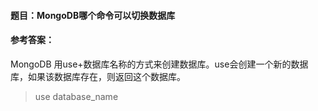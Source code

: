 #### **题目**：MongoDB哪个命令可以切换数据库

#### **参考答案**：

MongoDB 用use+数据库名称的方式来创建数据库。use会创建一个新的数据库，如果该数据库存在，则返回这个数据库。

>use database_name
